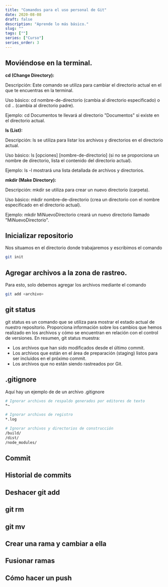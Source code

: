 ```yaml
---
title: "Comandos para el uso personal de Git"
date: 2020-08-08
draft: false
description: "Aprende lo más básico."
slug: ""
tags: [""]
series: ["Curso"]
series_order: 3
---
```



## Moviéndose en la terminal.
**cd (Change Directory):**

Descripción: Este comando se utiliza para cambiar el directorio actual en el que te encuentras en la terminal.

Uso básico: cd nombre-de-directorio (cambia al directorio especificado) o cd .. (cambia al directorio padre).

Ejemplo: cd Documentos te llevará al directorio "Documentos" si existe en el directorio actual.

**ls (List):**

Descripción: ls se utiliza para listar los archivos y directorios en el directorio actual.

Uso básico: ls [opciones] [nombre-de-directorio] (si no se proporciona un nombre de directorio, lista el contenido del directorio actual).

Ejemplo: ls -l mostrará una lista detallada de archivos y directorios.

**mkdir (Make Directory):**

Descripción: mkdir se utiliza para crear un nuevo directorio (carpeta).

Uso básico: mkdir nombre-de-directorio (crea un directorio con el nombre especificado en el directorio actual).

Ejemplo: mkdir MiNuevoDirectorio creará un nuevo directorio llamado "MiNuevoDirectorio".

## Inicializar repositorio

Nos situamos en el directorio donde trabajaremos y escribimos el comando

``` bash
git init
```
## Agregar archivos a la zona de rastreo.

Para esto, solo debemos agregar los archivos mediante el comando 

``` bash
git add <archivo>
```

## git status

git status es un comando que se utiliza para mostrar el estado actual de nuestro repositorio. Proporciona información sobre los cambios que hemos realizado en los archivos y cómo se encuentran en relación con el control de versiones. En resumen, git status muestra:

* Los archivos que han sido modificados desde el último commit.
* Los archivos que están en el área de preparación (staging) listos para ser incluidos en el próximo commit.
* Los archivos que no están siendo rastreados por Git.

## .gitignore

Aquí hay un ejemplo de de un archivo .gitignore

``` bash
# Ignorar archivos de respaldo generados por editores de texto
*~

# Ignorar archivos de registro
*.log

# Ignorar archivos y directorios de construcción
/build/
/dist/
/node_modules/ 
```


## Commit

## Historial de commits

## Deshacer git add

## git rm

## git mv

## Crear una rama y cambiar a ella

## Fusionar ramas 

## Cómo hacer un push




